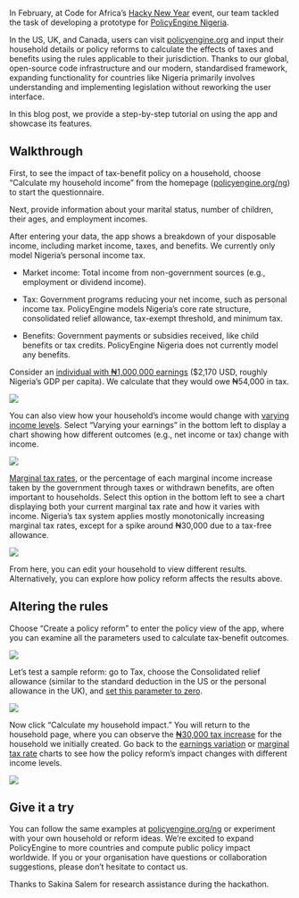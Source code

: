 In February, at Code for Africa’s [Hacky New Year](https://democracylab.org/events/hackynewyear2023) event, our team tackled the task of developing a prototype for [PolicyEngine Nigeria](http://policyengine.org/ng).

In the US, UK, and Canada, users can visit [policyengine.org](http://policyengine.org/) and input their household details or policy reforms to calculate the effects of taxes and benefits using the rules applicable to their jurisdiction. Thanks to our global, open-source code infrastructure and our modern, standardised framework, expanding functionality for countries like Nigeria primarily involves understanding and implementing legislation without reworking the user interface.

In this blog post, we provide a step-by-step tutorial on using the app and showcase its features.

## Walkthrough

First, to see the impact of tax-benefit policy on a household, choose “Calculate my household income” from the homepage ([policyengine.org/ng](http://policyengine.org/ng)) to start the questionnaire.

Next, provide information about your marital status, number of children, their ages, and employment incomes.

After entering your data, the app shows a breakdown of your disposable income, including market income, taxes, and benefits. We currently only model Nigeria’s personal income tax.

- Market income: Total income from non-government sources (e.g., employment or dividend income).

- Tax: Government programs reducing your net income, such as personal income tax. PolicyEngine models Nigeria’s core rate structure, consolidated relief allowance, tax-exempt threshold, and minimum tax.

- Benefits: Government payments or subsidies received, like child benefits or tax credits. PolicyEngine Nigeria does not currently model any benefits.

Consider an [individual with ₦1,000,000 earnings](https://policyengine.org/ng/household?focus=householdOutput.netIncome&household=30071) ($2,170 USD, roughly Nigeria’s GDP per capita). We calculate that they would owe ₦54,000 in tax.

![](https://cdn-images-1.medium.com/max/2880/1*5eZFVJ3FzpYAs1tm1plkzQ.png)

You can also view how your household’s income would change with [varying income levels](https://policyengine.org/ng/household?focus=householdOutput.earnings&household=30071). Select “Varying your earnings” in the bottom left to display a chart showing how different outcomes (e.g., net income or tax) change with income.

![](https://cdn-images-1.medium.com/max/2952/1*vVrsRE_X7Av6b8WhJ3PVxg.png)

[Marginal tax rates](https://policyengine.org/ng/household?focus=householdOutput.mtr&household=30071), or the percentage of each marginal income increase taken by the government through taxes or withdrawn benefits, are often important to households. Select this option in the bottom left to see a chart displaying both your current marginal tax rate and how it varies with income. Nigeria’s tax system applies mostly monotonically increasing marginal tax rates, except for a spike around ₦30,000 due to a tax-free allowance.

![](https://cdn-images-1.medium.com/max/2928/1*yFs72UiWOqai3SnxdO5noQ.png)

From here, you can edit your household to view different results. Alternatively, you can explore how policy reform affects the results above.

## Altering the rules

Choose “Create a policy reform” to enter the policy view of the app, where you can examine all the parameters used to calculate tax-benefit outcomes.

![](https://cdn-images-1.medium.com/max/2868/1*KhRcSC7c1h-Hwpa-9EhrQw.png)

Let’s test a sample reform: go to Tax, choose the Consolidated relief allowance (similar to the standard deduction in the US or the personal allowance in the UK), and [set this parameter to zero](https://policyengine.org/ng/policy?focus=gov.tax.consolidated_relief_allowance.flat&household=30071&region=ng&timePeriod=2023&baseline=4&reform=10868).

![](https://cdn-images-1.medium.com/max/2920/1*upfrLm5jqoGzeFdf39cjEw.png)

Now click “Calculate my household impact.” You will return to the household page, where you can observe the [₦30,000 tax increase](https://policyengine.org/ng/household?focus=householdOutput.netIncome&household=30071&region=ng&timePeriod=2023&baseline=4&reform=10868) for the household we initially created. Go back to the [earnings variation](https://policyengine.org/ng/household?focus=householdOutput.earnings&household=30071&region=ng&timePeriod=2023&baseline=4&reform=10868) or [marginal tax rate](https://policyengine.org/ng/household?focus=householdOutput.mtr&household=30071&region=ng&timePeriod=2023&baseline=4&reform=10868) charts to see how the policy reform’s impact changes with different income levels.

![](https://cdn-images-1.medium.com/max/2884/1*bBgewQXh0sTsi-dkUQuzkg.png)

## Give it a try

You can follow the same examples at [policyengine.org/ng](http://policyengine.org/ng) or experiment with your own household or reform ideas. We’re excited to expand PolicyEngine to more countries and compute public policy impact worldwide. If you or your organisation have questions or collaboration suggestions, please don’t hesitate to contact us.

Thanks to Sakina Salem for research assistance during the hackathon.
